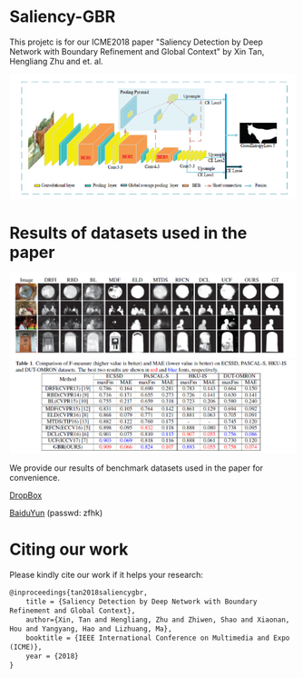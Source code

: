 # Saliency-GBR

This projetc is for our ICME2018 paper "Saliency Detection by Deep Network with Boundary Refinement and Global Context" by Xin Tan, Hengliang Zhu and et. al. 


![](https://github.com/tanxin2017/Saliency-GBR/blob/master/network.png)

# Results of datasets used in the paper
![](https://github.com/tanxin2017/Saliency-GBR/blob/master/results.png)
![](https://github.com/tanxin2017/Saliency-GBR/blob/master/performance.png)

We provide our results of benchmark datasets used in the paper for convenience. 

[DropBox](https://www.dropbox.com/sh/sggqofpgpm5nf95/AAA4sxEqjFdyeXgX2hlFI6EAa?dl=0)

[BaiduYun](https://pan.baidu.com/s/1inqzkkFd4c0i1131G4p70w) (passwd: zfhk)


# Citing our work

Please kindly cite our work if it helps your research:

```
@inproceedings{tan2018saliencygbr,
    title = {Saliency Detection by Deep Network with Boundary Refinement and Global Context},
    author={Xin, Tan and Hengliang, Zhu and Zhiwen, Shao and Xiaonan, Hou and Yangyang, Hao and Lizhuang, Ma},
    booktitle = {IEEE International Conference on Multimedia and Expo (ICME)},
    year = {2018}
}
```
